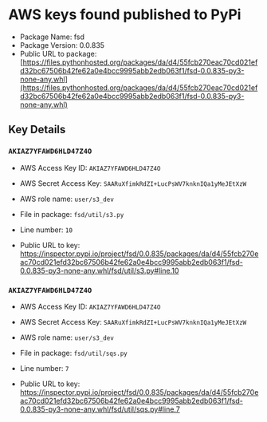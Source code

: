 # AWS keys found published to PyPi

* Package Name: fsd
* Package Version: 0.0.835
* Public URL to package: [https://files.pythonhosted.org/packages/da/d4/55fcb270eac70cd021efd32bc67506b42fe62a0e4bcc9995abb2edb063f1/fsd-0.0.835-py3-none-any.whl](https://files.pythonhosted.org/packages/da/d4/55fcb270eac70cd021efd32bc67506b42fe62a0e4bcc9995abb2edb063f1/fsd-0.0.835-py3-none-any.whl)

## Key Details

### `AKIAZ7YFAWD6HLD47Z4O`

* AWS Access Key ID: `AKIAZ7YFAWD6HLD47Z4O`
* AWS Secret Access Key: `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` 
* AWS role name: `user/s3_dev`
* File in package: `fsd/util/s3.py`
* Line number: `10`

* Public URL to key: https://inspector.pypi.io/project/fsd/0.0.835/packages/da/d4/55fcb270eac70cd021efd32bc67506b42fe62a0e4bcc9995abb2edb063f1/fsd-0.0.835-py3-none-any.whl/fsd/util/s3.py#line.10



### `AKIAZ7YFAWD6HLD47Z4O`

* AWS Access Key ID: `AKIAZ7YFAWD6HLD47Z4O`
* AWS Secret Access Key: `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` 
* AWS role name: `user/s3_dev`
* File in package: `fsd/util/sqs.py`
* Line number: `7`

* Public URL to key: https://inspector.pypi.io/project/fsd/0.0.835/packages/da/d4/55fcb270eac70cd021efd32bc67506b42fe62a0e4bcc9995abb2edb063f1/fsd-0.0.835-py3-none-any.whl/fsd/util/sqs.py#line.7


